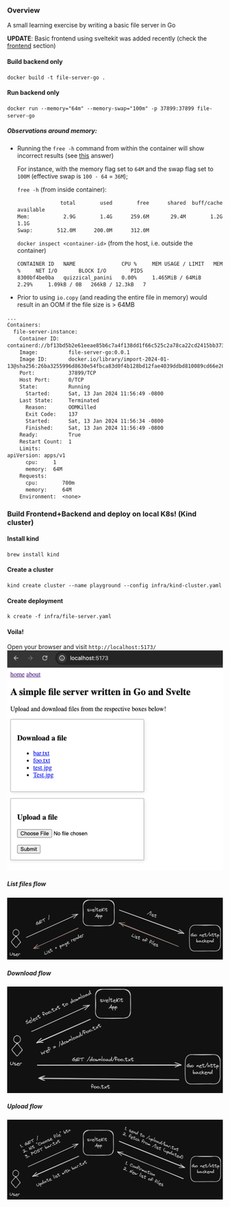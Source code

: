 ### Overview
A small learning exercise by writing a basic file server in Go

**UPDATE**: Basic frontend using sveltekit was added recently (check the [frontend](#frontend) section)

#### Build backend only
`docker build -t file-server-go .`

#### Run backend only
`docker run --memory="64m" --memory-swap="100m" -p 37899:37899 file-server-go`

##### Observations around memory:
- Running the `free -h` command from within the container will show incorrect results (see [this](https://stackoverflow.com/a/72185762/768020) answer)
    
    For instance, with the memory flag set to `64M` and the swap flag set to `100M` (effective swap is `100 - 64` = `36M`);

    `free -h` (from inside container):
    ```
                  total        used        free      shared  buff/cache   available
    Mem:           2.9G        1.4G      259.6M       29.4M        1.2G        1.1G
    Swap:        512.0M      200.0M      312.0M
    ```

    `docker inspect <container-id>` (from the host, i.e. outside the container)
    ```
    CONTAINER ID   NAME               CPU %     MEM USAGE / LIMIT   MEM %     NET I/O       BLOCK I/O        PIDS
    8300bf4be0ba   quizzical_panini   0.00%     1.465MiB / 64MiB    2.29%     1.09kB / 0B   266kB / 12.3kB   7
    ```

- Prior to using `io.copy` (and reading the entire file in memory) would result in an OOM if the file size is > 64MB
```
...
Containers:
  file-server-instance:
    Container ID:   containerd://bf13bd5b2e61eeae85b6c7a4f138dd1f66c525c2a78ca22cd2415bb373349c92
    Image:          file-server-go:0.0.1
    Image ID:       docker.io/library/import-2024-01-13@sha256:26ba3255996d8630e54fbca83d0f4b128bd12fae4039ddbd810089cd66e26507
    Port:           37899/TCP
    Host Port:      0/TCP
    State:          Running
      Started:      Sat, 13 Jan 2024 11:56:49 -0800
    Last State:     Terminated
      Reason:       OOMKilled
      Exit Code:    137
      Started:      Sat, 13 Jan 2024 11:56:34 -0800
      Finished:     Sat, 13 Jan 2024 11:56:49 -0800
    Ready:          True
    Restart Count:  1
    Limits:
apiVersion: apps/v1
      cpu:     1
      memory:  64M
    Requests:
      cpu:        700m
      memory:     64M
    Environment:  <none>
```

### Build Frontend+Backend and deploy on local K8s! (Kind cluster)

#### Install kind
`brew install kind`

#### Create a cluster
`kind create cluster --name playground --config infra/kind-cluster.yaml`

#### Create deployment
`k create -f infra/file-server.yaml`

#### Voila!
Open your browser and visit `http://localhost:5173/`
![alt text](Homepage.png "Homepage GUI")

##### List files flow
![alt text](diagram-list.png "List all files")

##### Download flow
![alt text](diagram-download.png "Download file")

##### Upload flow
![alt text](diagram-upload.png "Upload file")